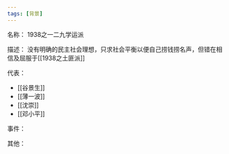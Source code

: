 ```yaml
---
tags: [背景]
---
```


名称：
1938之一二九学运派

描述：
没有明确的民主社会理想，只求社会平衡以便自己捞钱捞名声，但错在相信及屈服于[[1938之土匪派]]

代表：
- [[谷景生]]
- [[薄一波]]
- [[沈崇]]
- [[邓小平]]

事件：

其他：

